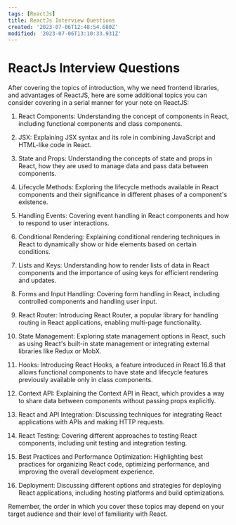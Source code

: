 ```yaml
---
tags: [ReactJs]
title: ReactJs Interview Questions
created: '2023-07-06T12:48:54.680Z'
modified: '2023-07-06T13:10:33.931Z'
---
```


# ReactJs Interview Questions

After covering the topics of introduction, why we need frontend libraries, and advantages of ReactJS, here are some additional topics you can consider covering in a serial manner for your note on ReactJS:

1. React Components: Understanding the concept of components in React, including functional components and class components.

2. JSX: Explaining JSX syntax and its role in combining JavaScript and HTML-like code in React.

3. State and Props: Understanding the concepts of state and props in React, how they are used to manage data and pass data between components.

4. Lifecycle Methods: Exploring the lifecycle methods available in React components and their significance in different phases of a component's existence.

5. Handling Events: Covering event handling in React components and how to respond to user interactions.

6. Conditional Rendering: Explaining conditional rendering techniques in React to dynamically show or hide elements based on certain conditions.

7. Lists and Keys: Understanding how to render lists of data in React components and the importance of using keys for efficient rendering and updates.

8. Forms and Input Handling: Covering form handling in React, including controlled components and handling user input.

9. React Router: Introducing React Router, a popular library for handling routing in React applications, enabling multi-page functionality.

10. State Management: Exploring state management options in React, such as using React's built-in state management or integrating external libraries like Redux or MobX.

11. Hooks: Introducing React Hooks, a feature introduced in React 16.8 that allows functional components to have state and lifecycle features previously available only in class components.

12. Context API: Explaining the Context API in React, which provides a way to share data between components without passing props explicitly.

13. React and API Integration: Discussing techniques for integrating React applications with APIs and making HTTP requests.

14. React Testing: Covering different approaches to testing React components, including unit testing and integration testing.

15. Best Practices and Performance Optimization: Highlighting best practices for organizing React code, optimizing performance, and improving the overall development experience.

16. Deployment: Discussing different options and strategies for deploying React applications, including hosting platforms and build optimizations.

Remember, the order in which you cover these topics may depend on your target audience and their level of familiarity with React.
